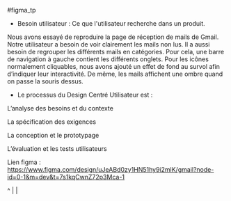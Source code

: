 #figma_tp
- Besoin utilisateur : Ce que l'utilisateur recherche dans un produit.

Nous avons essayé de reproduire la page de réception de mails de Gmail.
Notre utilisateur a besoin de voir clairement les mails non lus.
Il a aussi besoin de regrouper les différents mails en catégories.
Pour cela, une barre de navigation à gauche contient les différents onglets.
Pour les icônes normalement cliquables, nous avons ajouté un effet de fond au survol afin d’indiquer leur interactivité.
De même, les mails affichent une ombre quand on passe la souris dessus.

- Le processus du Design Centré Utilisateur est :

L’analyse des besoins et du contexte

La spécification des exigences

La conception et le prototypage

L’évaluation et les tests utilisateurs

Lien figma : https://www.figma.com/design/uJeABd0zy1HN51hy9i2mlK/gmail?node-id=0-1&m=dev&t=7s1kqCwnZ72p3Mca-1

^
|
|
